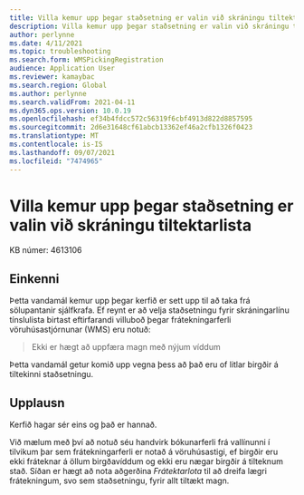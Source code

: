 ```yaml
---
title: Villa kemur upp þegar staðsetning er valin við skráningu tiltektarlista
description: Villa kemur upp þegar staðsetning er valin við skráningu tiltektarlista.
author: perlynne
ms.date: 4/11/2021
ms.topic: troubleshooting
ms.search.form: WMSPickingRegistration
audience: Application User
ms.reviewer: kamaybac
ms.search.region: Global
ms.author: perlynne
ms.search.validFrom: 2021-04-11
ms.dyn365.ops.version: 10.0.19
ms.openlocfilehash: ef34b4fdcc572c56319f6cbf4913d822d8857595
ms.sourcegitcommit: 2d6e31648cf61abcb13362ef46a2cfb1326f0423
ms.translationtype: MT
ms.contentlocale: is-IS
ms.lasthandoff: 09/07/2021
ms.locfileid: "7474965"
---
```

# <a name="an-error-occurs-when-the-location-is-selected-during-picking-list-registration"></a>Villa kemur upp þegar staðsetning er valin við skráningu tiltektarlista

KB númer: 4613106

## <a name="symptoms"></a>Einkenni

Þetta vandamál kemur upp þegar kerfið er sett upp til að taka frá sölupantanir sjálfkrafa. Ef reynt er að velja staðsetningu fyrir skráningarlínu tínslulista birtast eftirfarandi villuboð þegar frátekningarferli vöruhúsastjórnunar (WMS) eru notuð:

> Ekki er hægt að uppfæra magn með nýjum víddum

Þetta vandamál getur komið upp vegna þess að það eru of litlar birgðir á tiltekinni staðsetningu.

## <a name="resolution"></a>Upplausn

Kerfið hagar sér eins og það er hannað.

Við mælum með því að notuð séu handvirk bókunarferli frá vallínunni í tilvikum þar sem frátekningarferli er notað á vöruhúsastigi, ef birgðir eru ekki fráteknar á öllum birgðavíddum og ekki eru nægar birgðir á tilteknum stað. Síðan er hægt að nota aðgerðina *Frátektarlota* til að dreifa lægri frátekningum, svo sem staðsetningu, fyrir allt tiltækt magn.

